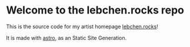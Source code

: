 # Welcome to the lebchen.rocks repo

This is the source code for my artist homepage [lebchen.rocks](https://lebchen.rocks)!

It is made with [astro](https://astro.build/), as an Static Site Generation.
